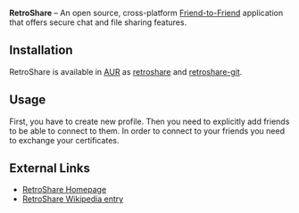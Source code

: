 **RetroShare** – An open source, cross-platform [Friend-to-Friend](https://en.wikipedia.org/wiki/Friend-to-friend "wikipedia:Friend-to-friend") application that offers secure chat and file sharing features.

## Installation

RetroShare is available in [AUR](/index.php/AUR "AUR") as [retroshare](https://aur.archlinux.org/packages/retroshare/) and [retroshare-git](https://aur.archlinux.org/packages/retroshare-git/).

## Usage

First, you have to create new profile. Then you need to explicitly add friends to be able to connect to them. In order to connect to your friends you need to exchange your certificates.

## External Links

*   [RetroShare Homepage](http://retroshare.net//)
*   [RetroShare Wikipedia entry](https://en.wikipedia.org/wiki/RetroShare "wikipedia:RetroShare")